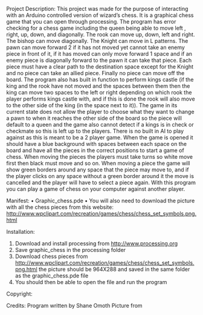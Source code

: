 Project Description:
  This project was made for the purpose of interacting with an Arduino controlled version of wizard’s chess. It is a graphical chess game that you can open through processing. The program has error checking for a chess game including the queen being able to move left , right, up, down, and diagonally. The rook can move up, down, left and right. The bishop can move diagonally. The Knight can move in L patterns. The pawn can move forward 2 if it has not moved yet cannot take an enemy piece in front of it, if it has moved can only move forward 1 space and if an enemy piece is diagonally forward to the pawn it can take that piece. Each piece must have a clear path to the destination space except for the Knight and no piece can take an allied piece. Finally no piece can move off the board. The program also has built in function to perform kings castle (if the king and the rook have not moved and the spaces between them then the king can move two spaces to the left or right depending on which rook the player performs kings castle with, and if this is done the rook will also move to the other side of the king (in the space next to it)). The game in its current state does not allow the player to choose what they want to change a pawn to when it reaches the other side of the board so the piece will default to a queen and the game also cannot detect if a kings is in check or checkmate so this is left up to the players. There is no built in AI to play against as this is meant to be a 2 player game.
  When the game is opened it should have a blue background with spaces between each space on the board and have all the pieces in the correct positions to start a game of chess. When moving the pieces the players must take turns so white move first then black must move and so on. When moving a piece the game will show green borders around any space that the piece may move to, and if the player clicks on any space without a green border around it the move is cancelled and the player will have to select a piece again. With this program you can play a game of chess on your computer against another player.
  
Manifest:
  •	Graphic_chess.pde
  •	You will also need to download the picture with all the chess pieces from this website:
  http://www.wpclipart.com/recreation/games/chess/chess_set_symbols.png.html 

Installation:
  1.	Download and install processing from http://www.processing.org 
  2.	Save graphic_chess in the processing folder
  3.	Download chess pieces from http://www.wpclipart.com/recreation/games/chess/chess_set_symbols.png.html the picture should   be 964X288 and saved in the same folder as the graphic_chess.pde file
  4.	You should then be able to open the file and run the program


Copyright:

Credits: 
	Program written by Shane Omoth
	Picture from

